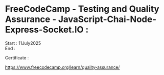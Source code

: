 # FreeCodeCamp - Testing and Quality Assurance - JavaScript-Chai-Node-Express-Socket.IO :

Start : 11July2025</br>
End :

Certificate : </br>

https://www.freecodecamp.org/learn/quality-assurance/
